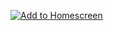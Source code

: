 [![Add to Homescreen](https://img.shields.io/badge/Skynet-Add%20To%20Homescreen-00c65e?logo=skynet&labelColor=0d0d0d)](https://homescreen.hns.siasky.net/#/skylink/fANQ7NL4AzbBy1VLcSgD_iJu28aRZq3XmjVXAdbcrU0ciA)
